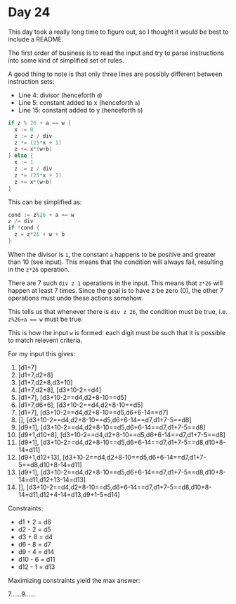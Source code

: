 # Day 24

This day took a really long time to figure out, so I thought it would be best to include a README.

The first order of business is to read the input and try to parse instructions into some kind of simplified set of rules.

A good thing to note is that only three lines are possibly different between instruction sets:

* Line 4: divisor (henceforth `d`)
* Line 5: constant added to x (henceforth `a`)
* Line 15: constant added to y (henceforth `b`)

```go
if z % 26 + a == w {
  x := 0
  z := z / div
  z *= (25*x + 1)
  z += x*(w+b)
} else {
  x := 1
  z := z / div
  z *= (25*x + 1)
  z += x*(w+b)
}
```

This can be simplified as:

```go
cond := z%26 + a == w
z /= div
if !cond {
  z = z*26 + w + b
}
```

When the divisor is `1`, the constant `a` happens to be positive and greater than 10 (see input). This means that the condition will always fail, resulting in the `z*26` operation.

There are 7 such `div z 1` operations in the input. This means that `z*26` will happen at least 7 times. Since the goal is to have z be zero (0), the other 7 operations must undo these actions somehow.

This tells us that whenever there is `div z 26`, the condition must be true, i.e. `z%26+a == w` must be true.

This is how the input `w` is formed: each digit must be such that it is possible to match relevent criteria.

For my input this gives:

1. [d1+7]
2. [d1+7,d2+8]
3. [d1+7,d2+8,d3+10]
4. [d1+7,d2+8], [d3+10-2==d4]
5. [d1+7], [d3+10-2==d4,d2+8-10==d5]
6. [d1+7,d6+6], [d3+10-2==d4,d2+8-10==d5]
7. [d1+7], [d3+10-2==d4,d2+8-10==d5,d6+6-14==d7]
8. [], [d3+10-2==d4,d2+8-10==d5,d6+6-14==d7,d1+7-5==d8]
9. [d9+1], [d3+10-2==d4,d2+8-10==d5,d6+6-14==d7,d1+7-5==d8]
10. [d9+1,d10+8], [d3+10-2==d4,d2+8-10==d5,d6+6-14==d7,d1+7-5==d8]
11. [d9+1], [d3+10-2==d4,d2+8-10==d5,d6+6-14==d7,d1+7-5==d8,d10+8-14=d11]
12. [d9+1,d12+13], [d3+10-2==d4,d2+8-10==d5,d6+6-14==d7,d1+7-5==d8,d10+8-14=d11]
13. [d9+1], [d3+10-2==d4,d2+8-10==d5,d6+6-14==d7,d1+7-5==d8,d10+8-14=d11,d12+13-14=d13]
14. [], [d3+10-2==d4,d2+8-10==d5,d6+6-14==d7,d1+7-5==d8,d10+8-14=d11,d12+4-14=d13,d9+1-5=d14]

Constraints:

* d1 + 2 = d8
* d2 - 2 = d5
* d3 + 8 = d4
* d6 - 8 = d7
* d9 - 4 = d14
* d10 - 6 = d11
* d12 - 1 = d13

Maximizing constraints yield the max answer:

7......9......
